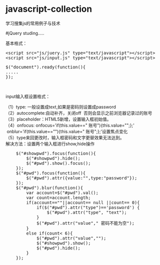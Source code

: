 # javascript-collection
学习搜集js的常用例子与技术

#jQuery studing.....<br />

<p>
	基本格式：
</p>
<p>
</p>
<pre name="code" class="javascript">&lt;script src=&quot;js/juery.js&quot; type=&quot;text/javascript&quot;&gt;&lt;/script&gt;
&lt;script src=&quot;js/input.js&quot; type=&quot;text/javascript&quot;&gt;&lt;/script&gt;</pre>
<pre name="code" class="javascript">$(&quot;document&quot;).ready(function(){
.....
});</pre>
<p>
</p>
<p>
	<br />
	
</p>
<p>
	input输入框设置格式：
</p>
（1）type: 一般设置成text,如果是密码则设置成password<br />
（2）autocomplete:自动补齐，关闭off &nbsp;否则会显示之前浏览器记录过的账号<br />
（3）placeholder：HTML5新增，设置输入框初始值。<br />
（4）onfocus: onfocus='if(this.value==&quot; 账号&quot;){this.value=&quot;&quot;;};' &nbsp;onblur='if(this.value==&quot;&quot;){this.value=&quot; 账号&quot;;};'设置焦点变化<br />
（5）type来回更改时，输入框密码和文字更替效果无法达到。<br />
解决方法：设置两个输入框进行show,hide操作<br />

<pre name="code" class="javascript">    $(&quot;#showpwd&quot;).focus(function(){
        $(&quot;#showpwd&quot;).hide();
        $(&quot;#pwd&quot;).show().focus();
    });
    $(&quot;#pwd&quot;).focus(function(){
        $(&quot;#pwd&quot;).attr({value:&quot;&quot;,type:&quot;password&quot;});
    });
    $(&quot;#pwd&quot;).blur(function(){
        var account=$(&quot;#pwd&quot;).val();
        var count=account.length;
        if(account==&quot;&quot;||account== null ||count== 0){
            if($(&quot;#pwd&quot;).attr(&quot;type&quot;)=='password') {
                $(&quot;#pwd&quot;).attr(&quot;type&quot;, &quot;text&quot;);
            }
            $(&quot;#pwd&quot;).attr(&quot;value&quot;,&quot; 密码不能为空&quot;);
        }
        else if(count&lt; 6){
            $(&quot;#pwd&quot;).attr(&quot;value&quot;,&quot;&quot;);
            $(&quot;#showpwd&quot;).show();
            $(&quot;#pwd&quot;).hide();
        }
    });</pre>
<br />
<br />
